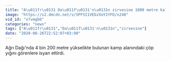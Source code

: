 ```yaml
---
title: "A\u011fr\u0131 Da\u011f\u0131'n\u0131n zirvesine 1000 metre kala \u015foke eden g\u00f6r\u00fcnt\u00fc!"
image: "https://s2.dmcdn.net/v/SPFSI1VEbzXoY2YFD/x240"
vid_id: "x7vmgb6"
categories: "news"
tags: ["A\u011fr\u0131","Da\u011f\u0131'n\u0131n","zirvesine"]
date: "2020-08-26T22:52:07+03:00"
---
```

Ağrı Dağı'nda 4 bin 200 metre yükselikte bulunan kamp alanındaki çöp yığını görenlere isyan ettirdi.  <br>
